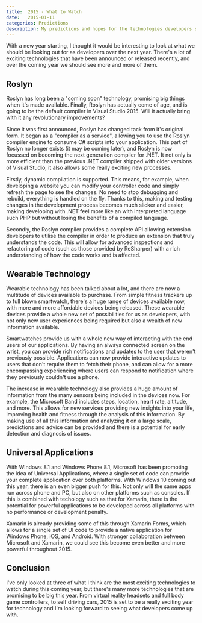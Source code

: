 ```yaml
---
title:  2015 - What to Watch
date:   2015-01-11
categories: Predictions
description: My predictions and hopes for the technologies developers should watch in 2015.
---
```


With a new year starting, I thought it would be interesting to look at what we should be looking out for as developers over the next year. There's a lot of exciting technologies that have been announced or released recently, and over the coming year we should see more and more of them.

## Roslyn

Roslyn has long been a "coming soon" technology, promising big things when it's made available. Finally, Roslyn has actually come of age, and is going to be the default compiler in Visual Studio 2015. Will it actually bring with it any revolutionary improvements?

Since it was first announced, Roslyn has changed tack from it's original form. It began as a "compiler as a service", allowing you to use the Roslyn compiler engine to consume C# scripts into your application. This part of Roslyn no longer exists (it may be coming later), and Roslyn is now focussed on becoming the next generation compiler for .NET. It not only is more efficient than the previous .NET compiler shipped with older versions of Visual Studio, it also allows some really exciting new processes.

Firstly, dynamic compilation is supported. This means, for example, when developing a website you can modify your controller code and simply refresh the page to see the changes. No need to stop debugging and rebuild, everything is handled on the fly. Thanks to this, making and testing changes in the development process becomes much slicker and easier, making developing with .NET feel more like an with interpreted language such PHP but without losing the benefits of a compiled language.

Secondly, the Roslyn compiler provides a complete API allowing extension developers to utilise the compiler in order to produce an extension that truly understands the code. This will allow for advanced inspections and refactoring of code (such as those provided by ReSharper) with a rich understanding of how the code works and is affected.

## Wearable Technology

Wearable technology has been talked about a lot, and there are now a multitude of devices available to purchase. From simple fitness trackers up to full blown smartwatch, there's a huge range of devices available now, with more and more affordable devices being released. These wearable devices provide a whole new set of possibilities for us as developers, with not only new user experiences being required but also a wealth of new information available.

Smartwatches provide us with a whole new way of interacting with the end users of our applications. By having an always connected screen on the wrist, you can provide rich notifications and updates to the user that weren't previously possible. Applications can now provide interactive updates to users that don't require them to fetch their phone, and can allow for a more encompassing experiencing where users can respond to notification where they previously couldn't use a phone.

The increase in wearable technology also provides a huge amount of information from the many sensors being included in the devices now. For example, the Microsoft Band includes steps, location, heart rate, altitude, and more. This allows for new services providing new insights into your life, improving health and fitness through the analysis of this information. By making use of all this information and analyzing it on a large scale, predictions and advice can be provided and there is a potential for early detection and diagnosis of issues.

## Universal Applications

With Windows 8.1 and Windows Phone 8.1, Microsoft has been promoting the idea of Universal Applications, where a single set of code can provide your complete application over both platforms. With Windows 10 coming out this year, there is an even bigger push for this. Not only will the same apps run across phone and PC, but also on other platforms such as consoles. If this is combined with techology such as that for Xamarin, there is the potential for powerful applications to be developed across all platforms with no performance or development penalty.

Xamarin is already providing some of this through Xamarin Forms, which allows for a single set of UI code to provide a native application for Windows Phone, iOS, and Android. With stronger collaboration between Microsoft and Xamarin, we could see this become even better and more powerful throughout 2015.

## Conclusion

I've only looked at three of what I think are the most exciting technologies to watch during this coming year, but there's many more technologies that are promising to be big this year. From virtual reality headsets and full body game controllers, to self driving cars, 2015 is set to be a really exciting year for technology and I'm looking forward to seeing what developers come up with.
